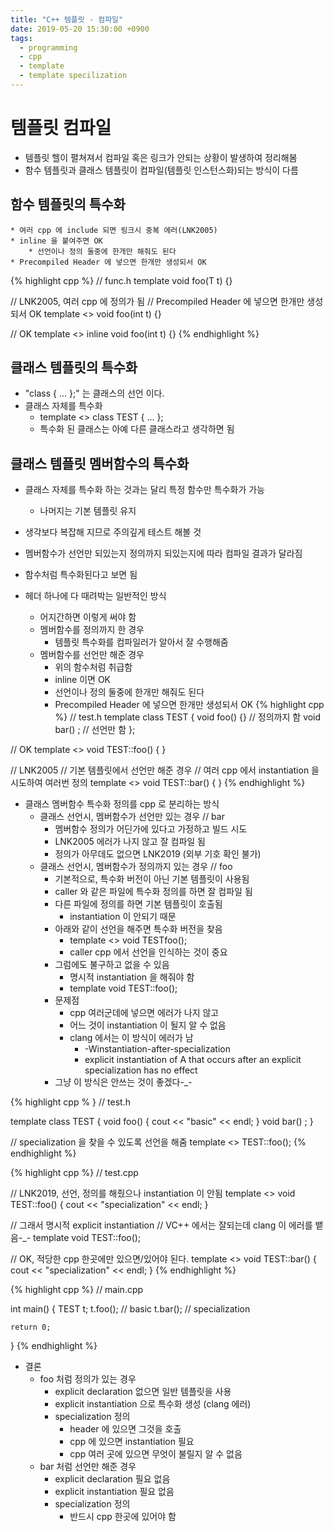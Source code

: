 ```yaml
---
title: "C++ 템플릿 - 컴파일"
date: 2019-05-20 15:30:00 +0900
tags:
  - programming
  - cpp
  - template
  - template specilization
---
```


템플릿 컴파일
===
* 템플릿 헬이 펼쳐져서 컴파일 혹은 링크가 안되는 상황이 발생하여 정리해봄
* 함수 템플릿과 클래스 템플릿이 컴파일(템플릿 인스턴스화)되는 방식이 다름


함수 템플릿의 특수화
---
	* 여러 cpp 에 include 되면 링크시 중복 에러(LNK2005)
	* inline 을 붙여주면 OK
		* 선언이나 정의 둘중에 한개만 해줘도 된다
	* Precompiled Header 에 넣으면 한개만 생성되서 OK
{% highlight cpp %}
// func.h
template <typename T> void foo(T t) {}

// LNK2005, 여러 cpp 에 정의가 됨
// Precompiled Header 에 넣으면 한개만 생성되서 OK
template <> void foo(int t) {}

// OK
template <> inline void foo(int t) {}
{% endhighlight %}


클래스 템플릿의 특수화
---
* "class { ... };" 는 클래스의 선언 이다.
* 클래스 자체를 특수화
	* template <> class TEST<int> { ... };
	* 특수화 된 클래스는 아예 다른 클래스라고 생각하면 됨


클래스 템플릿 멤버함수의 특수화
---
* 클래스 자체를 특수화 하는 것과는 달리 특정 함수만 특수화가 가능
	* 나머지는 기본 템플릿 유지
* 생각보다 복잡해 지므로 주의깊게 테스트 해볼 것
* 멤버함수가 선언만 되있는지 정의까지 되있는지에 따라 컴파일 결과가 달라짐
* 함수처럼 특수화된다고 보면 됨

* 헤더 하나에 다 때려박는 일반적인 방식
	* 어지간하면 이렇게 써야 함
	* 멤버함수를 정의까지 한 경우
		* 템플릿 특수화를 컴파일러가 알아서 잘 수행해줌
	* 멤버함수를 선언만 해준 경우
		* 위의 함수처럼 취급함
		* inline 이면 OK
		* 선언이나 정의 둘중에 한개만 해줘도 된다
		* Precompiled Header 에 넣으면 한개만 생성되서 OK
{% highlight cpp %}
// test.h
template  <typename T>
class TEST
{
	void foo() {}	// 정의까지 함
	void bar() ;	// 선언만 함
};

// OK
template <>
void TEST<int>::foo()
{
}

// LNK2005
// 기본 템플릿에서 선언만 해준 경우
// 여러 cpp 에서 instantiation 을 시도하여 여러번 정의
template <>
void TEST<int>::bar()
{
}
{% endhighlight %}

* 클래스 멤버함수 특수화 정의를 cpp 로 분리하는 방식
	* 클래스 선언시, 멤버함수가 선언만 있는 경우 // bar 
		* 멤버함수 정의가 어딘가에 있다고 가정하고 빌드 시도
		* LNK2005 에러가 나지 않고 잘 컴파일 됨
		* 정의가 아무데도 없으면 LNK2019 (외부 기호 확인 불가)
	* 클래스 선언시, 멤버함수가 정의까지 있는 경우 // foo
		* 기본적으로, 특수화 버전이 아닌 기본 템플릿이 사용됨
		* caller 와 같은 파일에 특수화 정의를 하면 잘 컴파일 됨
		* 다른 파일에 정의를 하면 기본 템플릿이 호출됨
			* instantiation 이 안되기 때문
		* 아래와 같이 선언을 해주면 특수화 버전을 찾음
			* template <> void TEST<int>foo();
			* caller cpp 에서 선언을 인식하는 것이 중요
		* 그럼에도 불구하고 없을 수 있음
			* 명시적 instantiation 을 해줘야 함
			* template void TEST<int>::foo();
		* 문제점
			* cpp 여러군데에 넣으면 에러가 나지 않고
			* 어느 것이 instantiation 이 될지 알 수 없음
			* clang 에서는 이 방식이 에러가 남
				* -Winstantiation-after-specialization
				* explicit instantiation of A that occurs after an explicit specialization has no effect
		* 그냥 이 방식은 안쓰는 것이 좋겠다-_-

{% highlight cpp % }
// test.h

template <typename T>
class TEST
{
	void foo() { cout << "basic" << endl; }
	void bar() ;
}

// specialization 을 찾을 수 있도록 선언을 해줌
template <> TEST::foo();
{% endhighlight %}

{% highlight cpp %}
// test.cpp

// LNK2019, 선언, 정의를 해줬으나 instantiation 이 안됨
template <>
void TEST<int>::foo()
{
	cout << "specialization" << endl;
}

// 그래서 명시적 explicit instantiation
// VC++ 에서는 잘되는데 clang 이 에러를 뱉음-_-
template void TEST<int>::foo();

// OK, 적당한 cpp 한곳에만 있으면/있어야 된다.
template <>
void TEST<int>::bar()
{
	cout << "specialization" << endl;
}
{% endhighlight %}

{% highlight cpp %}
// main.cpp

int main()
{
    TEST<int> t;
    t.foo();	// basic
    t.bar();	// specialization

    return 0;
}
{% endhighlight %}

* 결론
	* foo 처럼 정의가 있는 경우
		* explicit declaration 없으면 일반 템플릿을 사용
		* explicit instantiation 으로 특수화 생성 (clang 에러)
		* specialization 정의
			* header 에 있으면 그것을 호출
			* cpp 에 있으면 instantiation 필요
			* cpp 여러 곳에 있으면 무엇이 불릴지 알 수 없음
	* bar 처럼 선언만 해준 경우
		* explicit declaration 필요 없음
		* explicit instantiation 필요 없음
		* specialization 정의
			* 반드시 cpp 한곳에 있어야 함
